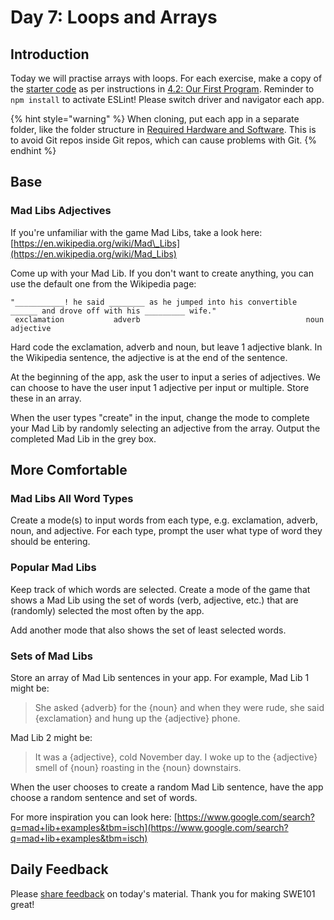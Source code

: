 # Day 7: Loops and Arrays

## Introduction

Today we will practise arrays with loops. For each exercise, make a copy of the [starter code](https://github.com/rocketacademy/swe101-starter-code) as per instructions in [4.2: Our First Program](../4-getting-started-with-code/4.2-our-first-program.md#setup). Reminder to `npm install` to activate ESLint! Please switch driver and navigator each app.

{% hint style="warning" %}
When cloning, put each app in a separate folder, like the folder structure in [Required Hardware and Software](../course-logistics/required-hardware-and-software.md#folder-structure-for-swe101). This is to avoid Git repos inside Git repos, which can cause problems with Git.
{% endhint %}

## Base

### Mad Libs Adjectives

If you're unfamiliar with the game Mad Libs, take a look here: [https://en.wikipedia.org/wiki/Mad\_Libs](https://en.wikipedia.org/wiki/Mad_Libs)

Come up with your Mad Lib. If you don't want to create anything, you can use the default one from the Wikipedia page:

```text
"___________! he said ________ as he jumped into his convertible ______ and drove off with his _________ wife."
 exclamation           adverb                                     noun                         adjective
```

Hard code the exclamation, adverb and noun, but leave 1 adjective blank. In the Wikipedia sentence, the adjective is at the end of the sentence.

At the beginning of the app, ask the user to input a series of adjectives. We can choose to have the user input 1 adjective per input or multiple. Store these in an array.

When the user types "create" in the input, change the mode to complete your Mad Lib by randomly selecting an adjective from the array. Output the completed Mad Lib in the grey box.

## More Comfortable

### Mad Libs All Word Types

Create a mode\(s\) to input words from each type, e.g. exclamation, adverb, noun, and adjective. For each type, prompt the user what type of word they should be entering.

### Popular Mad Libs

Keep track of which words are selected. Create a mode of the game that shows a Mad Lib using the set of words \(verb, adjective, etc.\) that are \(randomly\) selected the most often by the app.

Add another mode that also shows the set of least selected words.

### Sets of Mad Libs

Store an array of Mad Lib sentences in your app. For example, Mad Lib 1 might be:

> She asked {adverb} for the {noun} and when they were rude, she said {exclamation} and hung up the {adjective} phone.

Mad Lib 2 might be:

> It was a {adjective}, cold November day. I woke up to the {adjective} smell of {noun} roasting in the {noun} downstairs.

When the user chooses to create a random Mad Lib sentence, have the app choose a random sentence and set of words.

For more inspiration you can look here: [https://www.google.com/search?q=mad+lib+examples&tbm=isch](https://www.google.com/search?q=mad+lib+examples&tbm=isch)

## Daily Feedback

Please [share feedback](https://forms.gle/EphjPbsUTNXGqN946) on today's material. Thank you for making SWE101 great!

